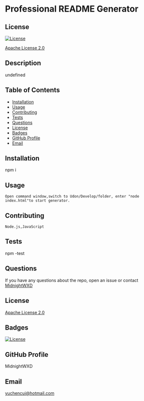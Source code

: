 # Professional README Generator
  ## License

[![License](https://img.shields.io/badge/License-Apache%202.0-blue.svg)](https://opensource.org/licenses/Apache-2.0)

[Apache License 2.0](https://opensource.org/licenses/Apache-2.0)


  ## Description
  undefined
  ## Table of Contents
  * [Installation](#installation)
  * [Usage](#usage)
  * [Contributing](#contributing)
  * [Tests](#tests)
  * [Questions](#questions)
  * [License](#license)
  * [Badges](#badges)
  * [GitHub Profile](#github-profile)
  * [Email](#email)
  ## Installation
  npm i
  ## Usage
    Open command window,switch to Udon/Develop/folder, enter "node index.html"to start generator.
  ## Contributing
    Node.js,JavaScript
  ## Tests
  npm -test
  ## Questions
  If you have any questions about the repo, open an issue or contact [MidnightWXD](yuchencui@hotmail.com)
  ## License
  [Apache License 2.0](https://opensource.org/licenses/Apache-2.0)
  ## Badges
  [![License](https://img.shields.io/badge/License-Apache%202.0-blue.svg)](https://opensource.org/licenses/Apache-2.0)
  ## GitHub Profile
  MidnightWXD
  ## Email
  yuchencui@hotmail.com
